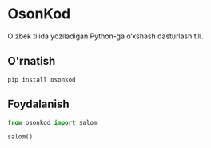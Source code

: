 # OsonKod

O'zbek tilida yoziladigan Python-ga o‘xshash dasturlash tili.

## O'rnatish

```
pip install osonkod
```

## Foydalanish

```python
from osonkod import salom

salom()
```
